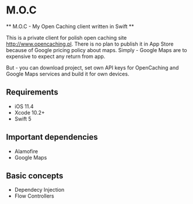 # M.O.C
 ** M.O.C - My Open Caching client written in Swift ** 

This is a private client for polish open caching site http://www.opencaching.pl.
There is no plan to publish it in App Store because of Google pricing policy about maps. Simply - Google Maps are to expensive to expect any return from app.

But - you can download project, set own API keys for OpenCaching and Google Maps services and build it for own devices.


## Requirements

- iOS 11.4
- Xcode 10.2+
- Swift 5

## Important dependencies

- Alamofire
- Google Maps

## Basic concepts
- Dependecy Injection
- Flow Controllers

